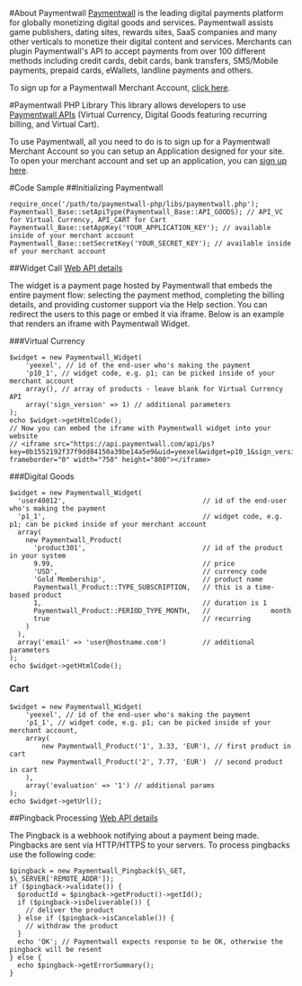 #About Paymentwall
[Paymentwall](http://paymentwall.com/?source=gh) is the leading digital payments platform for globally monetizing digital goods and services. Paymentwall assists game publishers, dating sites, rewards sites, SaaS companies and many other verticals to monetize their digital content and services. 
Merchants can plugin Paymentwall's API to accept payments from over 100 different methods including credit cards, debit cards, bank transfers, SMS/Mobile payments, prepaid cards, eWallets, landline payments and others. 

To sign up for a Paymentwall Merchant Account, [click here](http://paymentwall.com/signup/merchant?source=gh).

#Paymentwall PHP Library
This library allows developers to use [Paymentwall APIs](http://paymentwall.com/en/documentation/API-Documentation/722?source=gh) (Virtual Currency, Digital Goods featuring recurring billing, and Virtual Cart).

To use Paymentwall, all you need to do is to sign up for a Paymentwall Merchant Account so you can setup an Application designed for your site.
To open your merchant account and set up an application, you can [sign up here](http://paymentwall.com/signup/merchant?source=gh).


#Code Sample
##Initializing Paymentwall
<pre><code>require_once('/path/to/paymentwall-php/libs/paymentwall.php');
Paymentwall_Base::setApiType(Paymentwall_Base::API_GOODS); // API_VC for Virtual Currency, API_CART for Cart
Paymentwall_Base::setAppKey('YOUR_APPLICATION_KEY'); // available inside of your merchant account
Paymentwall_Base::setSecretKey('YOUR_SECRET_KEY'); // available inside of your merchant account
</code></pre>

##Widget Call
[Web API details](http://www.paymentwall.com/en/documentation/Digital-Goods-API/710#paymentwall_widget_call_flexible_widget_call)

The widget is a payment page hosted by Paymentwall that embeds the entire payment flow: selecting the payment method, completing the billing details, and providing customer support via the Help section. You can redirect the users to this page or embed it via iframe. Below is an example that renders an iframe with Paymentwall Widget.

###Virtual Currency
<pre><code>$widget = new Paymentwall_Widget(
	'yeexel', // id of the end-user who's making the payment
	'p10_1', // widget code, e.g. p1; can be picked inside of your merchant account
	array(), // array of products - leave blank for Virtual Currency API
	array('sign_version' => 1) // additional parameters
);
echo $widget->getHtmlCode();
// Now you can embed the iframe with Paymentwall widget into your website
// &lt;iframe src=&quot;https://api.paymentwall.com/api/ps?key=0b1552192f37f9dd84150a39be14a5e9&amp;uid=yeexel&amp;widget=p10_1&amp;sign_version=1&amp;sign=7c0be7b97bc93de6074eed243c65aa77&quot;  frameborder=&quot;0&quot; width=&quot;750&quot; height=&quot;800&quot;&gt;&lt;/iframe&gt;</code></pre>

###Digital Goods
<pre><code>$widget = new Paymentwall_Widget(
  'user40012',									// id of the end-user who's making the payment
  'p1_1',										// widget code, e.g. p1; can be picked inside of your merchant account
  array(
    new Paymentwall_Product(
      'product301',                             // id of the product in your system
      9.99,                                     // price
      'USD',                                    // currency code
      'Gold Membership',                        // product name
      Paymentwall_Product::TYPE_SUBSCRIPTION,   // this is a time-based product
      1,                                        // duration is 1
      Paymentwall_Product::PERIOD_TYPE_MONTH,   //               month
      true                                      // recurring
    )
  ),
  array('email' => 'user@hostname.com')			// additional parameters
);
echo $widget->getHtmlCode();
</pre></code>

<h3>Cart</h3>
<pre><code>$widget = new Paymentwall_Widget(
	'yeexel', // id of the end-user who's making the payment
	'p1_1', // widget code, e.g. p1; can be picked inside of your merchant account,
	array(
		new Paymentwall_Product('1', 3.33, 'EUR'), // first product in cart
		new Paymentwall_Product('2', 7.77, 'EUR')  // second product in cart
	),
	array('evaluation' => '1') // additional params
);
echo $widget->getUrl();</code></pre>

##Pingback Processing
[Web API details](http://www.paymentwall.com/en/documentation/Digital-Goods-API/710#paymentwall_widget_call_pingback_processing)

The Pingback is a webhook notifying about a payment being made. Pingbacks are sent via HTTP/HTTPS to your servers. To process pingbacks use the following code:
<pre><code>$pingback = new Paymentwall_Pingback($\_GET, $\_SERVER['REMOTE_ADDR']);
if ($pingback->validate()) {
  $productId = $pingback->getProduct()->getId();
  if ($pingback->isDeliverable()) {
	// deliver the product
  } else if ($pingback->isCancelable()) {
	// withdraw the product
  } 
  echo 'OK'; // Paymentwall expects response to be OK, otherwise the pingback will be resent
} else {
  echo $pingback->getErrorSummary();
}</pre></code>
